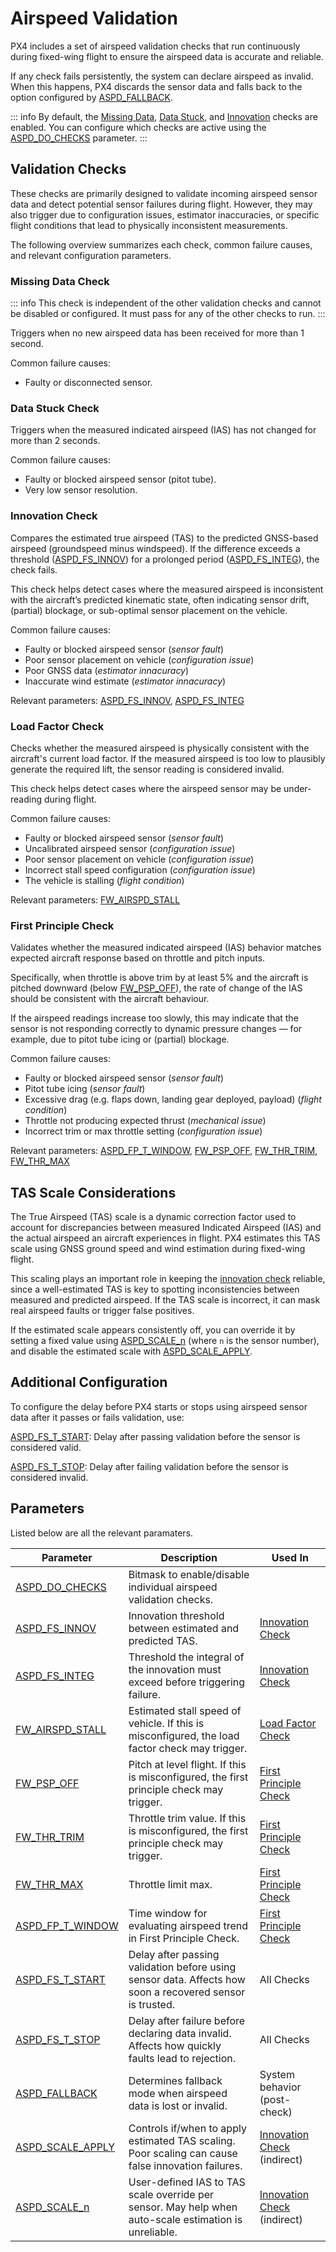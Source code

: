 # Airspeed Validation

PX4 includes a set of airspeed validation checks that run continuously during fixed-wing flight to ensure the airspeed data is accurate and reliable.

If any check fails persistently, the system can declare airspeed as invalid. When this happens, PX4 discards the sensor data and falls back to the option configured by [ASPD_FALLBACK](#aspd_fallback_table).

::: info
By default, the [Missing Data](#missing-data-check), [Data Stuck](#data-stuck-check), and [Innovation](#innovation-check) checks are enabled.
You can configure which checks are active using the [ASPD_DO_CHECKS](#aspd_do_checks_table) parameter.
:::

## Validation Checks

These checks are primarily designed to validate incoming airspeed sensor data and detect potential sensor failures during flight. However, they may also trigger due to configuration issues, estimator inaccuracies, or specific flight conditions that lead to physically inconsistent measurements.

The following overview summarizes each check, common failure causes, and relevant configuration parameters.

### Missing Data Check

::: info
This check is independent of the other validation checks and cannot be disabled or configured.
It must pass for any of the other checks to run.
:::

Triggers when no new airspeed data has been received for more than 1 second.

Common failure causes:

- Faulty or disconnected sensor.

### Data Stuck Check

Triggers when the measured indicated airspeed (IAS) has not changed for more than 2 seconds.

Common failure causes:

- Faulty or blocked airspeed sensor (pitot tube).
- Very low sensor resolution.

### Innovation Check

Compares the estimated true airspeed (TAS) to the predicted GNSS-based airspeed (groundspeed minus windspeed).
If the difference exceeds a threshold ([ASPD_FS_INNOV](#aspd_fs_innov_table)) for a prolonged period ([ASPD_FS_INTEG](#aspd_fs_integ_table)), the check fails.

This check helps detect cases where the measured airspeed is inconsistent with the aircraft’s predicted kinematic state, often indicating sensor drift, (partial) blockage, or sub-optimal sensor placement on the vehicle.

Common failure causes:

- Faulty or blocked airspeed sensor (_sensor fault_)
- Poor sensor placement on vehicle (_configuration issue_)
- Poor GNSS data (_estimator innacuracy_)
- Inaccurate wind estimate (_estimator innacuracy_)

Relevant parameters: [ASPD_FS_INNOV](#aspd_fs_innov_table), [ASPD_FS_INTEG](#aspd_fs_integ_table)

### Load Factor Check

Checks whether the measured airspeed is physically consistent with the aircraft's current load factor.
If the measured airspeed is too low to plausibly generate the required lift, the sensor reading is considered invalid.

This check helps detect cases where the airspeed sensor may be under-reading during flight.

Common failure causes:

- Faulty or blocked airspeed sensor (_sensor fault_)
- Uncalibrated airspeed sensor (_configuration issue_)
- Poor sensor placement on vehicle (_configuration issue_)
- Incorrect stall speed configuration (_configuration issue_)
- The vehicle is stalling (_flight condition_)

Relevant parameters: [FW_AIRSPD_STALL](#fw_airspd_stall_table)

### First Principle Check

Validates whether the measured indicated airspeed (IAS) behavior matches expected aircraft response based on throttle and pitch inputs.

Specifically, when throttle is above trim by at least 5% and the aircraft is pitched downward (below [FW_PSP_OFF](#fw_psp_off_table)), the rate of change of the IAS should be consistent with the aircraft behaviour.

If the airspeed readings increase too slowly, this may indicate that the sensor is not responding correctly to dynamic pressure changes — for example, due to pitot tube icing or (partial) blockage.

Common failure causes:

- Faulty or blocked airspeed sensor (_sensor fault_)
- Pitot tube icing (_sensor fault_)
- Excessive drag (e.g. flaps down, landing gear deployed, payload) (_flight condition_)
- Throttle not producing expected thrust (_mechanical issue_)
- Incorrect trim or max throttle setting (_configuration issue_)

Relevant parameters: [ASPD_FP_T_WINDOW](#aspd_fp_t_window_table), [FW_PSP_OFF](#fw_psp_off_table), [FW_THR_TRIM](#fw_thr_trim_table), [FW_THR_MAX](#fw_thr_max_table)

## TAS Scale Considerations

The True Airspeed (TAS) scale is a dynamic correction factor used to account for discrepancies between measured Indicated Airspeed (IAS) and the actual airspeed an aircraft experiences in flight.
PX4 estimates this TAS scale using GNSS ground speed and wind estimation during fixed-wing flight.

This scaling plays an important role in keeping the [innovation check](#innovation-check) reliable, since a well-estimated TAS is key to spotting inconsistencies between measured and predicted airspeed.
If the TAS scale is incorrect, it can mask real airspeed faults or trigger false positives.

If the estimated scale appears consistently off, you can override it by setting a fixed value using [ASPD_SCALE_n](#aspd_scale_n_table) (where `n` is the sensor number), and disable the estimated scale with [ASPD_SCALE_APPLY](#aspd_scale_apply_table).

## Additional Configuration

To configure the delay before PX4 starts or stops using airspeed sensor data after it passes or fails validation, use:

[ASPD_FS_T_START](#aspd_fs_t_start_table): Delay after passing validation before the sensor is considered valid.

[ASPD_FS_T_STOP](#aspd_fs_t_stop_table): Delay after failing validation before the sensor is considered invalid.


## Parameters

Listed below are all the relevant paramaters.

| Parameter                                                                                                            | Description                                                                                              | Used In                                |
| -------------------------------------------------------------------------------------------------------------------- | -------------------------------------------------------------------------------------------------------- | ------------------------------------ |
| <a id="aspd_do_checks_table"></a>[ASPD_DO_CHECKS](../advanced_config/parameter_reference.md#ASPD_DO_CHECKS)          | Bitmask to enable/disable individual airspeed validation checks.                                         |                                     |
| <a id="aspd_fs_innov_table"></a>[ASPD_FS_INNOV](../advanced_config/parameter_reference.md#ASPD_FS_INNOV)             | Innovation threshold between estimated and predicted TAS.                                                | [Innovation Check](#innovation-check)             |
| <a id="aspd_fs_integ_table"></a>[ASPD_FS_INTEG](../advanced_config/parameter_reference.md#ASPD_FS_INTEG)             | Threshold the integral of the innovation must exceed before triggering failure.                          | [Innovation Check](#innovation-check)             |
| <a id="fw_airspd_stall_table"></a>[FW_AIRSPD_STALL](../advanced_config/parameter_reference.md#FW_AIRSPD_STALL)       | Estimated stall speed of vehicle. If this is misconfigured, the load factor check may trigger.           | [Load Factor Check](#load-factor-check)            |
| <a id="fw_psp_off_table"></a>[FW_PSP_OFF](../advanced_config/parameter_reference.md#FW_PSP_OFF)                      | Pitch at level flight. If this is misconfigured, the first principle check may trigger.                  | [First Principle Check](#first-principle-check)        |
| <a id="fw_thr_trim_table"></a>[FW_THR_TRIM](../advanced_config/parameter_reference.md#FW_THR_TRIM)                   | Throttle trim value. If this is misconfigured, the first principle check may trigger.                    | [First Principle Check](#first-principle-check)        |
| <a id="fw_thr_max_table"></a>[FW_THR_MAX](../advanced_config/parameter_reference.md#FW_THR_MAX)                      | Throttle limit max.                                                                                      | [First Principle Check](#first-principle-check)        |
| <a id="aspd_fp_t_window_table"></a>[ASPD_FP_T_WINDOW](../advanced_config/parameter_reference.md#ASPD_FP_T_WINDOW)    | Time window for evaluating airspeed trend in First Principle Check.                                      | [First Principle Check](#first-principle-check)        |
| <a id="aspd_fs_t_start_table"></a>[ASPD_FS_T_START](../advanced_config/parameter_reference.md#ASPD_FS_T_START)       | Delay after passing validation before using sensor data. Affects how soon a recovered sensor is trusted. | All Checks                |
| <a id="aspd_fs_t_stop_table"></a>[ASPD_FS_T_STOP](../advanced_config/parameter_reference.md#ASPD_FS_T_STOP)          | Delay after failure before declaring data invalid. Affects how quickly faults lead to rejection.         | All Checks                  |
| <a id="aspd_fallback_table"></a>[ASPD_FALLBACK](../advanced_config/parameter_reference.md#ASPD_FALLBACK)             | Determines fallback mode when airspeed data is lost or invalid.                                          | System behavior (post-check) |
| <a id="aspd_scale_apply_table"></a>[ASPD_SCALE_APPLY](../advanced_config/parameter_reference.md#ASPD_SCALE_APPLY)    | Controls if/when to apply estimated TAS scaling. Poor scaling can cause false innovation failures.       | [Innovation Check](#innovation-check) (indirect) |
| <a id="aspd_scale_n_table"></a>[ASPD_SCALE_n](../advanced_config/parameter_reference.md#ASPD_SCALE_1)                | User-defined IAS to TAS scale override per sensor. May help when auto-scale estimation is unreliable.    | [Innovation Check](#innovation-check) (indirect) |
